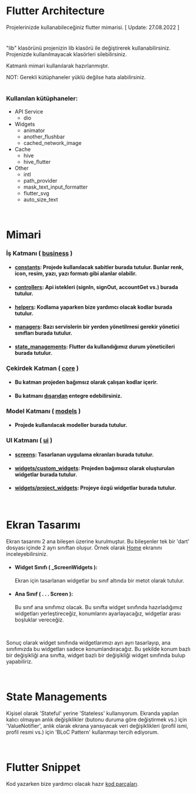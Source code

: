 # Flutter Architecture

Projelerinizde kullanabileceğiniz flutter mimarisi. [ Update: 27.08.2022 ]

#

"lib" klasörünü projenizin lib klasörü ile değiştirerek kullanabilirsiniz. Projenizde kullanılmayacak klasörleri silebilirsiniz.

Katmanlı mimari kullanılarak hazırlanmıştır.

NOT: Gerekli kütüphaneler yüklü değilse hata alabilirsiniz.

#

### Kullanılan kütüphaneler:

- API Service
  - dio
- Widgets
  - animator
  - another_flushbar
  - cached_network_image
- Cache
  - hive
  - hive_flutter
- Other
  - intl
  - path_provider
  - mask_text_input_formatter
  - flutter_svg
  - auto_size_text

<br>

# Mimari

### İş Katmanı ( [business](https://github.com/cihatyalman/flutter_architecture/tree/master/lib/business) )

- #### [constants](https://github.com/cihatyalman/flutter_architecture/tree/master/lib/business/constants): Projede kullanılacak sabitler burada tutulur. Bunlar renk, icon, resim, yazı, yazı formatı gibi alanlar olabilir.
- #### [controllers](https://github.com/cihatyalman/flutter_architecture/tree/master/lib/business/controllers): Api istekleri (signIn, signOut, accountGet vs.) burada tutulur.
- #### [helpers](https://github.com/cihatyalman/flutter_architecture/tree/master/lib/business/helpers): Kodlama yaparken bize yardımcı olacak kodlar burada tutulur.
- #### [managers](https://github.com/cihatyalman/flutter_architecture/tree/master/lib/business/managers): Bazı servislerin bir yerden yönetilmesi gerekir yönetici sınıfları burada tutulur.
- #### [state_managements](https://github.com/cihatyalman/flutter_architecture/tree/master/lib/business/state_managements): Flutter da kullandığımız durum yöneticileri burada tutulur.

### Çekirdek Katman ( [core](https://github.com/cihatyalman/flutter_architecture/tree/master/lib/core) )

- #### Bu katman projeden bağımsız olarak çalışan kodlar içerir.
- #### Bu katmanı [dışarıdan](https://github.com/cihatyalman/flutter_core) entegre edebilirsiniz.

### Model Katmanı ( [models](https://github.com/cihatyalman/flutter_architecture/tree/master/lib/models) )

- #### Projede kullanılacak modeller burada tutulur.

### UI Katmanı ( [ui](https://github.com/cihatyalman/flutter_architecture/tree/master/lib/ui) )

- #### [screens](https://github.com/cihatyalman/flutter_architecture/tree/master/lib/ui/screens): Tasarlanan uygulama ekranları burada tutulur.
- #### [widgets/custom_widgets](https://github.com/cihatyalman/flutter_architecture/tree/master/lib/ui/widgets/custom_widgets): Projeden bağımsız olarak oluşturulan widgetlar burada tutulur.
- #### [widgets/project_widgets](https://github.com/cihatyalman/flutter_architecture/tree/master/lib/ui/widgets/project_widgets): Projeye özgü widgetlar burada tutulur.

<br>

# Ekran Tasarımı

Ekran tasarımı 2 ana bileşen üzerine kurulmuştur. Bu bileşenler tek bir 'dart' dosyası içinde 2 ayrı sınıftan oluşur. Örnek olarak [Home](https://github.com/cihatyalman/flutter_architecture/tree/master/lib/ui/screens/home_screen.dart) ekranını inceleyebilirsiniz.

- #### Widget Sınıfı ( \_ScreenWidgets ):

  Ekran için tasarlanan widgetlar bu sınıf altında bir metot olarak tutulur.

- #### Ana Sınıf ( . . . Screen ):
  Bu sınıf ana sınıfımız olacak. Bu sınıfta widget sınıfında hazırladığımız widgetları yerleştireceğiz, konumlarını ayarlayacağız, widgetlar arası boşluklar vereceğiz.

<br>

Sonuç olarak widget sınıfında widgetlarımızı ayrı ayrı tasarlayıp, ana sınıfımızda bu widgetları sadece konumlandıracağız. Bu şekilde konum bazlı bir değişikliği ana sınıfta, widget bazlı bir değişikliği widget sınıfında bulup yapabiliriz.

<br>

# State Managements
Kişisel olarak 'Stateful' yerine 'Stateless' kullanıyorum. Ekranda yapılan kalıcı olmayan anlık değişiklikler (butonu duruma göre değiştirmek vs.) için 'ValueNotifier', anlık olarak ekrana yansıyacak veri değişiklikleri (profil ismi, profil resmi vs.) için 'BLoC Pattern' kullanmayı tercih ediyorum.

<br>

# Flutter Snippet
Kod yazarken bize yardımcı olacak hazır [kod parçaları](https://github.com/cihatyalman/flutter_architecture/tree/master/flutter.code-snippets).

